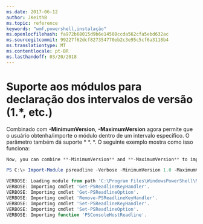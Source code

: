```yaml
---
ms.date: 2017-06-12
author: JKeithB
ms.topic: reference
keywords: "wmf,powershell,instalação"
ms.openlocfilehash: fa972b68015d9b6e14508ccda562cfa5ebd632ac
ms.sourcegitcommit: 99227f62dcf827354770eb2c3e95c5cf6a3118b4
ms.translationtype: MT
ms.contentlocale: pt-BR
ms.lasthandoff: 03/20/2018
---
```

# <a name="modules-support-for-declaring-version-ranges-1-etc"></a>Suporte aos módulos para declaração dos intervalos de versão (1.*, etc.)
Combinado com **-MinimumVersion**, **-MaximumVersion** agora permite que o usuário obtenha/importe o módulo dentro de um intervalo específico. O parâmetro também dá suporte * *. *. O seguinte exemplo mostra como isso funciona:

```powershell
Now, you can combine **-MinimumVersion** and **-MaximumVersion** to import module within specific range:

PS C:\> Import-Module psreadline -Verbose -MinimumVersion 1.0 -MaximumVersion 1.2.*

VERBOSE: Loading module from path 'C:\Program Files\WindowsPowerShell\Modules\psreadline\1.1\psreadline.psd1'.
VERBOSE: Importing cmdlet 'Get-PSReadlineKeyHandler'.
VERBOSE: Importing cmdlet 'Get-PSReadlineOption'.
VERBOSE: Importing cmdlet 'Remove-PSReadlineKeyHandler'.
VERBOSE: Importing cmdlet 'Set-PSReadlineKeyHandler'.
VERBOSE: Importing cmdlet 'Set-PSReadlineOption'.
VERBOSE: Importing function 'PSConsoleHostReadline'.
```

